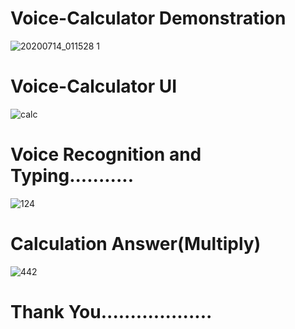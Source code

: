 # Voice-Calculator Demonstration

![20200714_011528 1](https://user-images.githubusercontent.com/62868878/87347202-70efe380-c570-11ea-8b0a-7bfb461ddb70.gif)

# Voice-Calculator UI

![calc](https://user-images.githubusercontent.com/62868878/87347508-fd9aa180-c570-11ea-899c-d60b3a55b467.JPG)

# Voice Recognition and Typing...........

![124](https://user-images.githubusercontent.com/62868878/87347670-3a669880-c571-11ea-8a00-9fddea21a9f5.JPG)

# Calculation Answer(Multiply)

![442](https://user-images.githubusercontent.com/62868878/87347800-6bdf6400-c571-11ea-8bc3-afb44f31c80f.JPG)







   # Thank You...................







